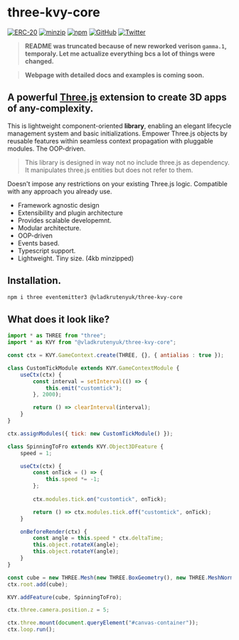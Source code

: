 
# three-kvy-core

[![ERC-20](https://img.shields.io/badge/Donate-ERC--20-black)](https://etherscan.io/address/0xF348AB28dB048CbFF18095b428ac9Da4f1A7a90e)
[![minzip](https://badgen.net/bundlephobia/minzip/@vladkrutenyuk/three-kvy-core)](https://bundlephobia.com/package/@vladkrutenyuk/three-kvy-core)
[![npm](https://img.shields.io/npm/v/@vladkrutenyuk/three-kvy-core)](https://www.npmjs.com/package/@vladkrutenyuk/three-kvy-core)
[![GitHub](https://img.shields.io/github/stars/vladkrutenyuk/three-kvy-core?style=social)](https://github.com/vladkrutenyuk/three-kvy-core)
[![Twitter](https://img.shields.io/twitter/follow/vladkrutenyuk
)](https://x.com/vladkrutenyuk)


> **README was truncated because of new reworked verison `gamma.1`, temporaly.
> Let me actualize everything bcs a lot of things were changed.**

> **Webpage with detailed docs and examples is coming soon.**

## **A powerful [Three.js](https://threejs.org/) extension to create 3D apps of any-complexity.**

This is lightweight component-oriented **library**, enabling an elegant lifecycle management system and basic initializations.
Empower Three.js objects by reusable features within seamless context propagation with pluggable modules.
The OOP-driven.


> This library is designed in way not no include three.js as dependency.  
> It manipulates three.js entities but does not refer to them.

Doesn't impose any restrictions on your existing Three.js logic. Compatible with any approach you already use.

- Framework agnostic design
- Extensibility and plugin architecture
- Provides scalable developemnt.
- Modular architecture.
- OOP-driven
- Events based.
- Typescript support.
- Lightweight. Tiny size. (4kb minzipped)




## **Installation.**  
```sh
npm i three eventemitter3 @vladkrutenyuk/three-kvy-core 
```

## What does it look like?

```js
import * as THREE from "three";
import * as KVY from "@vladkrutenyuk/three-kvy-core";

const ctx = KVY.GameContext.create(THREE, {}, { antialias : true });

class CustomTickModule extends KVY.GameContextModule {
    useCtx(ctx) {
        const interval = setInterval(() => {
            this.emit("customtick");
        }, 2000);

        return () => clearInterval(interval);
    }
}

ctx.assignModules({ tick: new CustomTickModule() });

class SpinningToFro extends KVY.Object3DFeature {
    speed = 1;

    useCtx(ctx) {
        const onTick = () => {
            this.speed *= -1;
        };
        
        ctx.modules.tick.on("customtick", onTick);

        return () => ctx.modules.tick.off("customtick", onTick);
    }

    onBeforeRender(ctx) {
        const angle = this.speed * ctx.deltaTime;
        this.object.rotateX(angle);
        this.object.rotateY(angle);
    }
}

const cube = new THREE.Mesh(new THREE.BoxGeometry(), new THREE.MeshNormalMaterial() );
ctx.root.add(cube);

KVY.addFeature(cube, SpinningToFro);

ctx.three.camera.position.z = 5;

ctx.three.mount(document.queryElement("#canvas-container"));
ctx.loop.run();
```


